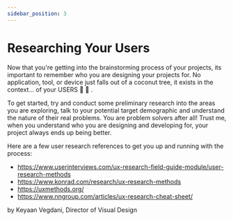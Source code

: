 ```yaml
---
sidebar_position: 3
---
```

# Researching Your Users

Now that you're getting into the brainstorming process of your projects, its important to remember who you are designing your projects for. No application, tool, or device just falls out of a coconut tree, it exists in the context... of your USERS 🥥 🌴 .

To get started, try and conduct some preliminary research into the areas you are exploring, talk to your potential target demographic and understand the nature of their real problems. You are problem solvers after all! Trust me, when you understand who you are designing and developing for, your project always ends up being better.

Here are a few user research references to get you up and running with the process:
- https://www.userinterviews.com/ux-research-field-guide-module/user-research-methods
- https://www.konrad.com/research/ux-research-methods
- https://uxmethods.org/
- https://www.nngroup.com/articles/ux-research-cheat-sheet/

by Keyaan Vegdani, Director of Visual Design